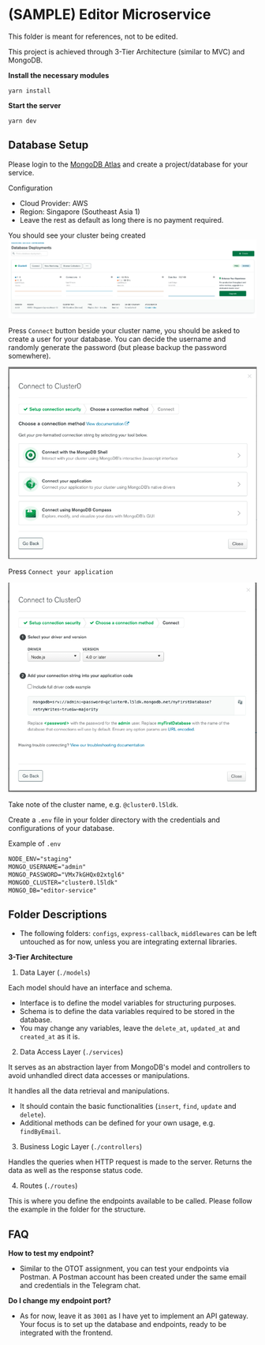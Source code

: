 # (SAMPLE) Editor Microservice

This folder is meant for references, not to be edited.

This project is achieved through 3-Tier Architecture (similar to MVC) and MongoDB.

**Install the necessary modules**
```
yarn install
```

**Start the server**
```
yarn dev
```

## Database Setup

Please login to the [MongoDB Atlas](https://account.mongodb.com/account/login) and create a project/database for your service.

Configuration
- Cloud Provider: AWS
- Region: Singapore (Southeast Asia 1)
- Leave the rest as default as long there is no payment required.

You should see your cluster being created
![Overview](images/MongoDB-Overview.png)

Press `Connect` button beside your cluster name, you should be asked to create a user for your database. You can decide the username and randomly generate the password (but please backup the password somewhere).

![Credentials](images/MongoDB-Connect.png)

Press `Connect your application`

![Credentials](images/MongoDB-Credentials.png)

Take note of the cluster name, e.g. `@cluster0.l5ldk`. 

Create a `.env` file in your folder directory with the credentials and configurations of your database.

Example of `.env`
```
NODE_ENV="staging"
MONGO_USERNAME="admin"
MONGO_PASSWORD="VMx7kGHQx02xtgl6"
MONGOD_CLUSTER="cluster0.l5ldk"
MONGO_DB="editor-service"
```

## Folder Descriptions

- The following folders: `configs`, `express-callback`, `middlewares` can be left untouched as for now, unless you are integrating external libraries.

**3-Tier Architecture**

1. Data Layer (`./models`)

Each model should have an interface and schema. 
- Interface is to define the model variables for structuring purposes.
- Schema is to define the data variables required to be stored in the database.
- You may change any variables, leave the `delete_at`, `updated_at` and `created_at` as it is.

2. Data Access Layer (`./services`)

It serves as an abstraction layer from MongoDB's model and controllers to avoid unhandled direct data accesses or manipulations.

It handles all the data retrieval and manipulations.

- It should contain the basic functionalities (`insert`, `find`, `update` and `delete`).
- Additional methods can be defined for your own usage, e.g. `findByEmail`.

3. Business Logic Layer (`./controllers`)

Handles the queries when HTTP request is made to the server. Returns the data as well as the response status code.

4. Routes (`./routes`)

This is where you define the endpoints available to be called. Please follow the example in the folder for the structure.

## FAQ

**How to test my endpoint?**

- Similar to the OTOT assignment, you can test your endpoints via Postman. A Postman account has been created under the same email and credentials in the Telegram chat.

**Do I change my endpoint port?**

- As for now, leave it as `3001` as I have yet to implement an API gateway. Your focus is to set up the database and endpoints, ready to be integrated with the frontend.